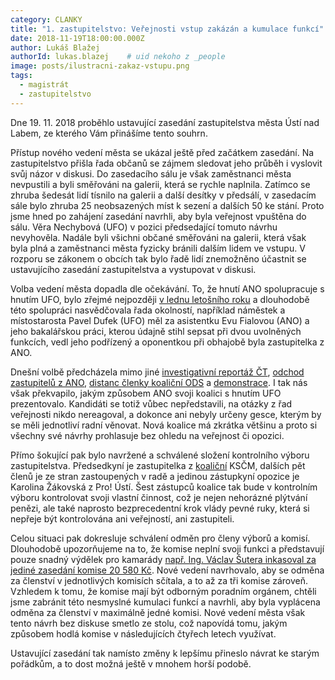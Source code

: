 ```yaml
---
category: CLANKY
title: "1. zastupitelstvo: Veřejnosti vstup zakázán a kumulace funkcí"
date: 2018-11-19T18:00:00.000Z
author: Lukáš Blažej
authorId: lukas.blazej    # uid nekoho z _people
image: posts/ilustracni-zakaz-vstupu.png
tags:
  - magistrát
  - zastupitelstvo
---
```


Dne 19. 11. 2018 proběhlo ustavující zasedání zastupitelstva města Ústí nad Labem, ze kterého Vám přinášíme tento souhrn.

Přístup nového vedení města se ukázal ještě před začátkem zasedání. Na zastupitelstvo přišla řada občanů se zájmem sledovat jeho průběh i vyslovit svůj názor v diskusi. Do zasedacího sálu je však zaměstnanci města nevpustili a byli směřováni na galerii, která se rychle naplnila. Zatímco se zhruba šedesát lidí tísnilo na galerii a další desítky v předsálí, v zasedacím sále bylo zhruba 25 neobsazených míst k sezení a dalších 50 ke stání. Proto jsme hned po zahájení zasedání navrhli, aby byla veřejnost vpuštěna do sálu. Věra Nechybová (UFO) v pozici předsedající tomuto návrhu nevyhověla. Nadále byli všichni občané směřováni na galerii, která však byla plná a zaměstnanci města fyzicky bránili dalším lidem ve vstupu. V rozporu se zákonem o obcích tak bylo řadě lidí znemožněno účastnit se ustavujícího zasedání zastupitelstva a vystupovat v diskusi.

Volba vedení města dopadla dle očekávání. To, že hnutí ANO spolupracuje s hnutím UFO, bylo zřejmé nejpozději [v lednu letošního roku](https://raw.githubusercontent.com/pirati-web/usti.pirati.cz/master/assets/img/posts/2018-11-19-dittrich-rezignace.jpg) a dlouhodobě této spolupráci nasvědčovala řada okolností, například náměstek a místostarosta Pavel Dufek (UFO) měl za asistentku Evu Fialovou (ANO) a jeho bakalářskou práci, kterou údajně stihl sepsat při dvou uvolněných funkcích, vedl jeho podřízený a oponentkou při obhajobě byla zastupitelka z ANO.

Dnešní volbě předcházela mimo jiné [investigativní reportáž ČT](https://www.ceskatelevize.cz/porady/1142743803-reporteri-ct/218452801240035/), [odchod zastupitelů z ANO](https://usti.idnes.cz/obvody-nestemice-komunalni-volby-koalice-vase-usti-s-pro-usti-odchod-ano-zmena-na-strekove-g84-/usti-zpravy.aspx?c=A181107_090352_usti-zpravy_vac2), [distanc členky koaliční ODS](https://www.facebook.com/lenka.cerna.7902/posts/10217660335879294) a [demonstrace](https://usti.idnes.cz/petr-nedvedicky-hnuti-ano-primator-demonstrace-sest-desitek-lidi-usti-nad-labem-krupka-gra-/usti-zpravy.aspx?c=A181115_439694_usti-zpravy_mi). I tak nás však překvapilo, jakým způsobem ANO svoji koalici s hnutím UFO prezentovalo. Kandidáti se totiž vůbec nepředstavili, na otázky z řad veřejnosti nikdo nereagoval, a dokonce ani nebyly určeny gesce, kterým by se měli jednotliví radní věnovat. Nová koalice má zkrátka většinu a proto si všechny své návrhy prohlasuje bez ohledu na veřejnost či opozici.

Přímo šokující pak bylo navržené a schválené složení kontrolního výboru zastupitelstva. Předsedkyní je zastupitelka z [koaliční](https://ustecky.denik.cz/zpravy_region/severni-terasu-zachvatila-revoluce-vase-usti-konci-do-vedeni-nastupuje-ano-20181105.html) KSČM, dalších pět členů je ze stran zastoupených v radě a jedinou zástupkyní opozice je Karolina Žákovská z Pro! Ústí. Šest zástupců koalice tak bude v kontrolním výboru kontrolovat svoji vlastní činnost, což je nejen nehorázné plýtvání penězi, ale také naprosto bezprecedentní krok vlády pevné ruky, která si nepřeje být kontrolována ani veřejností, ani zastupiteli.

Celou situaci pak dokresluje schválení odměn pro členy výborů a komisí. Dlouhodobě upozorňujeme na to, že komise neplní svoji funkci a představují pouze snadný výdělek pro kamarády [např. Ing. Václav Šutera inkasoval za jediné zasedání komise 20 580 Kč](https://usti.pirati.cz/aktuality/26-zasedani-zastupitelstva.html). Nové vedení navrhovalo, aby se odměna za členství v jednotlivých komisích sčítala, a to až za tři komise zároveň. Vzhledem k tomu, že komise mají být odborným poradním orgánem, chtěli jsme zabránit této nesmyslné kumulaci funkcí a navrhli, aby byla vyplácena odměna za členství v maximálně jedné komisi. Nové vedení města však tento návrh bez diskuse smetlo ze stolu, což napovídá tomu, jakým způsobem hodlá komise v následujících čtyřech letech využívat.

Ustavující zasedání tak namísto změny k lepšímu přineslo návrat ke starým pořádkům, a to dost možná ještě v mnohem horší podobě.
